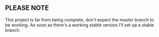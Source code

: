 PLEASE NOTE
-
This project is far from being complete, don't expect the master branch to be working.
As soon as there's a working stable version I'll set up a stable branch.
